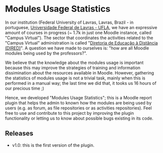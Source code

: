 # Modules Usage Statistics
In our institution (Federal University of Lavras, Lavras, Brazil - in portuguese, [Universidade Federal de Lavras - UFLA](http://www.ufla.br/portal/), we have an expressive amount of courses in progress (~ 1.7k in just one Moodle instance, called "Campus Virtual"). The sector that coordinates the activities related to the "Campus Virtual" administration is called "[Diretoria de Educação à Distância (DIRED)](http://www.dired.ufla.br/portal/)". A question we have made to ourselves is: "how are all Moodle modules being used by the professors?". 

We believe that the knowledge about the modules usage is important because this may improve the strategies of training and information dissimination about the resources available in Moodle. However, gathering the statistics of modules usage is not a trivial task, mainly when this is performed in a manual way; the last time we did that, it tooks us 16 hours of our precious time ;)

Hence, we developed "Modules Usage Statistics"; this is a Moodle report plugin that helps the admin to known how the modules are being used by users (e.g. as forum, as file repositories or as activities repositories). Feel free to use and contribute to this project by improving the plugin functionality or letting us to know about possible bugs existing in its code. 

## Releases

- v1.0: this is the first version of the plugin.